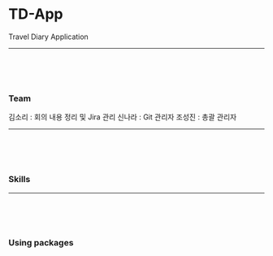 # TD-App
Travel Diary Application 
<hr>

<br><br><br>


### Team
김소리 : 회의 내용 정리 및 Jira 관리
신나라 : Git 관리자
조성진 : 총괄 관리자
<hr>

<br><br><br>
### Skills
<hr>

<br><br><br>
### Using packages
